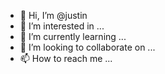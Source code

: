 - 👋 Hi, I’m @justin
- 👀 I’m interested in ...
- 🌱 I’m currently learning ...
- 💞️ I’m looking to collaborate on ...
- 📫 How to reach me ...

<!---
justin/justin is a ✨ special ✨ repository because its `README.md` (this file) appears on your GitHub profile.
You can click the Preview link to take a look at your changes.
--->
